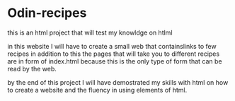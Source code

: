 # Odin-recipes
this is an html project that will test my knowldge on htlml

in this website I will have to create a small web that containslinks to few recipes in addition to this the pages that will take you to different recipes are in form of index.html because this is the only type of form that can be read by the web.


by the end of this project I will have demostrated my skills with html on how to create a website and the fluency in using elements of html.